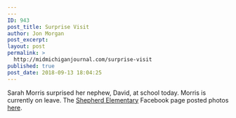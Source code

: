 ```yaml
---
---
ID: 943
post_title: Surprise Visit
author: Jon Morgan
post_excerpt:
layout: post
permalink: >
  http://midmichiganjournal.com/surprise-visit
published: true
post_date: 2018-09-13 18:04:25
---
```

Sarah Morris surprised her nephew, David, at school today. Morris is currently on leave. The <a href="https://www.facebook.com/Shepherd-Elementary-675717752466246/?hc_ref=ARQcZYPAxxn17r9INBoBZh2jl4kfGHCaERTaOT0CZU7EM010lmymR2QCW6vsh6gfY8U&amp;fref=nf&amp;__xts__%5B0%5D=68.ARCt9-myioQjVRUmzCCub-wCR8RQc4akG_TgAas64Hdv1ErXmyBHkH3Uxfkw4PVk9JorI7VJKund2dF-GvqvRO66bqi5oqf7lDfdJIfvpdsJOkern8jXsl5MwilM-_pR8nNPWKwAlpLesWnM73IH8F5VeSXbC0GiPgSyxrmATNryZgi1K_-piD3uZMyghaCikAZMClQgfucxNEjX3s8-ya6Io_AF-nCIT5qFK2Ce&amp;__tn__=kC-R">Shepherd Elementary</a> Facebook page posted photos <a href="https://www.facebook.com/permalink.php?story_fbid=1935822729789069&amp;id=675717752466246&amp;__xts__%5B0%5D=68.ARCt9-myioQjVRUmzCCub-wCR8RQc4akG_TgAas64Hdv1ErXmyBHkH3Uxfkw4PVk9JorI7VJKund2dF-GvqvRO66bqi5oqf7lDfdJIfvpdsJOkern8jXsl5MwilM-_pR8nNPWKwAlpLesWnM73IH8F5VeSXbC0GiPgSyxrmATNryZgi1K_-piD3uZMyghaCikAZMClQgfucxNEjX3s8-ya6Io_AF-nCIT5qFK2Ce&amp;__tn__=-R">here</a>.<!--more-->